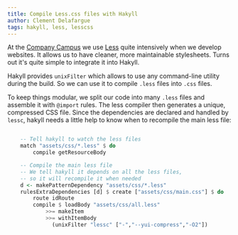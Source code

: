 ```yaml
---
title: Compile Less.css files with Hakyll
author: Clement Delafargue
tags: hakyll, less, lesscss
---
```


At the [Company Campus](http://companycamp.us) we use
[Less](http://lesscss.org) quite intensively when we develop websites. It
allows us to have cleaner, more maintainable stylesheets. Turns out it's
quite simple to integrate it into Hakyll.

Hakyll provides `unixFilter` which allows to use any command-line utility
during the build. So we can use it to compile `.less` files into `.css` files.

To keep things modular, we split our code into many `.less` files and assemble
it with `@import` rules. The less compiler then generates a unique,
compressed CSS file. Since the dependencies are declared and handled by
`lessc`, hakyll needs a little help to know when to recompile the main less
file:

```haskell

    -- Tell hakyll to watch the less files
    match "assets/css/*.less" $ do
        compile getResourceBody

    -- Compile the main less file
    -- We tell hakyll it depends on all the less files,
    -- so it will recompile it when needed
    d <- makePatternDependency "assets/css/*.less"
    rulesExtraDependencies [d] $ create ["assets/css/main.css"] $ do
        route idRoute
        compile $ loadBody "assets/css/all.less"
            >>= makeItem
            >>= withItemBody 
              (unixFilter "lessc" ["-","--yui-compress","-O2"])
```

